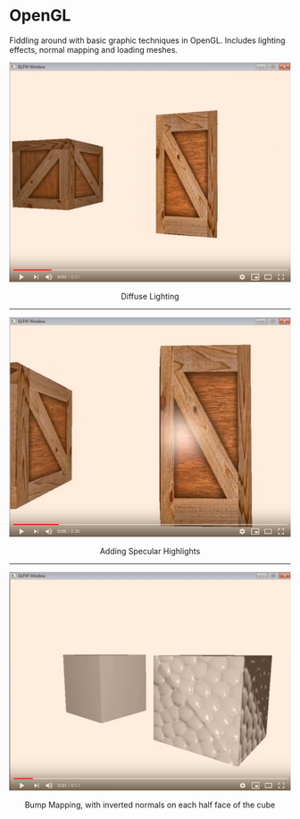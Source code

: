 OpenGL
======

Fiddling around with basic graphic techniques in OpenGL. Includes lighting effects, normal mapping and loading meshes.

<div align="center">
  <a href="https://www.youtube.com/watch?v=-ukv0fRDs-4"><img src="https://github.com/JustinLycklama/OpenGL/blob/master/docs/DiffuseThumb.png?raw=true" alt="Diffuse Light"></a>
</div>

<p align=center>Diffuse Lighting</p>

---

<div align="center">
  <a href="https://www.youtube.com/watch?v=A589Oj3lFeM"><img src="https://github.com/JustinLycklama/OpenGL/blob/master/docs/SpecularThumb.png?raw=true" alt="Specular Highlights"></a>
</div>

<p align=center>Adding Specular Highlights</p>

---

<div align="center">
  <a href="https://www.youtube.com/watch?v=E1fejdFiEiE"><img src="https://github.com/JustinLycklama/OpenGL/blob/master/docs/BumpMapThumb.png?raw=true" alt="Bump Mapping"></a>
</div>

<p align=center>Bump Mapping, with inverted normals on each half face of the cube</p>
